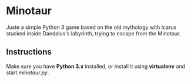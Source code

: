 # Minotaur

Juste a simple Python 3 game based on the old mythology with Icarus stucked
inside Daedalus's labyrinth, trying to escape from the Minotaur.

## Instructions

Make sure you have **Python 3.x** installed, or install it using **virtualenv** and
start *minotaur.py*.

